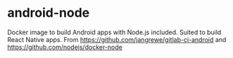 # android-node
Docker image to build Android apps with Node.js included. Suited to build React Native apps.
From https://github.com/jangrewe/gitlab-ci-android and 
https://github.com/nodejs/docker-node
